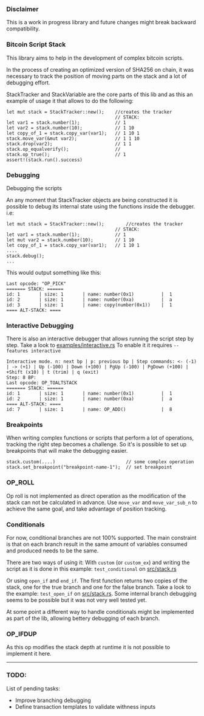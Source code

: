 ### Disclaimer
This is a work in progress library and future changes might break backward compatibility. 

### Bitcoin Script Stack

This library aims to help in the development of complex bitcoin scripts.

In the process of creating an optimized version of SHA256 on chain, it was necessary to track the position of moving parts on the stack and a lot of debugging effort.

StackTracker and StackVariable are the core parts of this lib and as this an example of usage it that allows to do the following:
```
let mut stack = StackTracker::new();    //creates the tracker
                                        // STACK:
let var1 = stack.number(1);             // 1
let var2 = stack.number(10);            // 1 10
let copy_of_1 = stack.copy_var(var1);   // 1 10 1
stack.move_var(&mut var2);              // 1 1 10
stack.drop(var2);                       // 1 1
stack.op_equalverify();                 // 
stack.op_true();                        // 1
assert!(stack.run().success)
```

### Debugging
Debugging the scripts

An any moment that StackTracker objects are being constructed it is possible to debug its internal state using the functions inside the debugger.
i.e:

```
let mut stack = StackTracker::new();        //creates the tracker
                                        // STACK:
let var1 = stack.number(1);             // 1
let mut var2 = stack.number(10);        // 1 10
let copy_of_1 = stack.copy_var(var1);   // 1 10 1
....
stack.debug();
...

```
This would output something like this:
```
Last opcode: "OP_PICK"
======= STACK: ======
id: 1       | size: 1       | name: number(0x1)          |  1
id: 2       | size: 1       | name: number(0xa)          |  a
id: 3       | size: 1       | name: copy(number(0x1))    |  1
==== ALT-STACK: ====
```

### Interactive Debugging
There is also an interactive debugger that allows running the script step by step.
Take a look to [examples/interactive.rs](examples/interactive.rs)
To enable it it requires `--features interactive`

```
Interactive mode. n: next bp | p: previous bp | Step commands: <- (-1) | -> (+1) | Up (-100) | Down (+100) | PgUp (-100) | PgDown (+100) | +Shift (x10) | t (trim) | q (exit)
Step: 8 BP:
Last opcode: OP_TOALTSTACK
======= STACK: ======
id: 1       | size: 1       | name: number(0x1)          |  1
id: 2       | size: 1       | name: number(0xa)          |  a
==== ALT-STACK: ====
id: 7       | size: 1       | name: OP_ADD()             |  8
```

### Breakpoints
When writing complex functions or scripts that perform a lot of operations, tracking the right step becomes a challenge.
So it's is possible to set up breakpoints that will make the debugging easier.
```
stack.custom(....)                          // some complex operation
stack.set_breakpoint("breakpoint-name-1");  // set breakpoint
```

### OP_ROLL
Op roll is not implemented as direct operation as the modification of the stack can not be calculated in advance.
Use `move_var` and `move_var_sub_n` to achieve the same goal, and take advantage of position tracking.


### Conditionals
For now, conditional branches are not 100% supported.
The main constraint is that on each branch result in the same amount of variables consumed and produced needs to be the same.

There are two ways of using it: 
With `custom` (or `custom_ex`) and writing the script as it is done in this example: `test_conditional` on [src/stack.rs](src/stack.rs)

Or using `open_if` and `end_if`. The first function returns two copies of the stack, one for the true branch and one for the false branch.
Take a look to the example:
`test_open_if` on [src/stack.rs](src/stack.rs). Some internal branch debugging seems to be possible but it was not very well tested yet.

At some point a different way to handle conditionals might be implemented as part of the lib, allowing bettery debugging of each branch.


### OP_IFDUP
As this op modifies the stack depth at runtime it is not possible to implement it here.

-----

### TODO:
List of pending tasks:
- Improve branching debugging 
- Define transaction templates to validate withness inputs 

